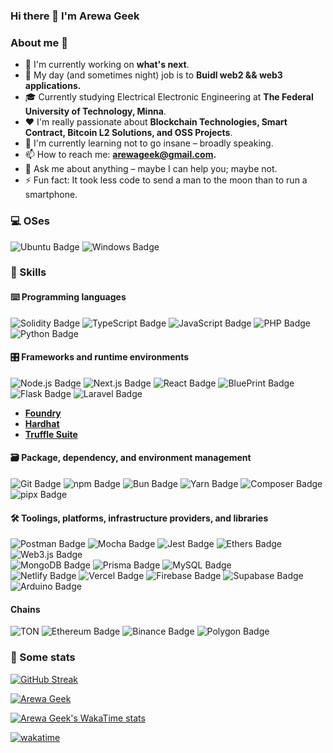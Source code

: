 ### Hi there 👋 I'm Arewa Geek

<p> 
<!--     <a href="https://linktr.ee/pcaversaccio" target="_blank"><img alt="Linktree"
        src="https://img.shields.io/badge/linktree-2F3C51?style=for-the-badge&logo=linktree&logoColor=white"/></a> -->
</p>

### About me 💯

- 🔭 I'm currently working on **what's next**.
- 🔧 My day (and sometimes night) job is to **Buidl web2 && web3 applications.**
- 🎓 Currently studying Electrical Electronic Engineering at **The Federal University of Technology, Minna**.
- ❤️ I'm really passionate about **Blockchain Technologies, Smart Contract, Bitcoin L2 Solutions, and OSS Projects**.
- 🌱 I'm currently learning not to go insane – broadly speaking.
- 📫 How to reach me: **[arewageek@gmail.com](mailto:arewageek@gmail.com).**
- 💬 Ask me about anything – maybe I can help you; maybe not.
- ⚡ Fun fact: It took less code to send a man to the moon than to run a smartphone.

### 💻 OSes

![Ubuntu Badge](https://img.shields.io/badge/Ubuntu-E95420?logo=ubuntu&logoColor=fff&style=for-the-badge)
![Windows Badge](https://img.shields.io/badge/Windows-0078D4?logo=windows&logoColor=fff&style=for-the-badge)

### 🎯 Skills

#### ⌨️ Programming languages

![Solidity Badge](https://img.shields.io/badge/Solidity-363636?logo=solidity&logoColor=fff&style=for-the-badge)
![TypeScript Badge](https://img.shields.io/badge/TypeScript-3178C6?logo=typescript&logoColor=fff&style=for-the-badge)
![JavaScript Badge](https://img.shields.io/badge/JavaScript-F7DF1E?logo=javascript&logoColor=000&style=for-the-badge)
![PHP Badge](https://img.shields.io/badge/PHP-777BB4?logo=php&logoColor=fff&style=for-the-badge)
![Python Badge](https://img.shields.io/badge/Python-3776AB?logo=python&logoColor=fff&style=for-the-badge)

#### 🎛 Frameworks and runtime environments

![Node.js Badge](https://img.shields.io/badge/Node.js-5FA04E?logo=nodedotjs&logoColor=fff&style=for-the-badge)
![Next.js Badge](https://img.shields.io/badge/Next.js-000?logo=nextdotjs&logoColor=fff&style=for-the-badge)
![React Badge](https://img.shields.io/badge/React-61DAFB?logo=react&logoColor=000&style=for-the-badge)
![BluePrint Badge](https://img.shields.io/badge/Blueprint-137CBD.svg?style=for-the-badge&logo=Blueprint&logoColor=white)
![Flask Badge](https://img.shields.io/badge/Flask-000?logo=flask&logoColor=fff&style=for-the-badge)
![Laravel Badge](https://img.shields.io/badge/Laravel-FF2D20?logo=laravel&logoColor=fff&style=for-the-badge)

- **[Foundry](https://github.com/foundry-rs/foundry)**
- **[Hardhat](https://hardhat.org)**
- **[Truffle Suite](https://trufflesuite.com)**

#### 🗃 Package, dependency, and environment management

![Git Badge](https://img.shields.io/badge/Git-F05032?logo=git&logoColor=fff&style=for-the-badge)
![npm Badge](https://img.shields.io/badge/npm-CB3837?logo=npm&logoColor=fff&style=for-the-badge)
![Bun Badge](https://img.shields.io/badge/Bun-000?logo=bun&logoColor=fff&style=for-the-badge)
![Yarn Badge](https://img.shields.io/badge/Yarn-2C8EBB?logo=yarn&logoColor=fff&style=for-the-badge)
![Composer Badge](https://img.shields.io/badge/Composer-885630?logo=composer&logoColor=fff&style=for-the-badge)
![pipx Badge](https://img.shields.io/badge/pipx-2CFFAA?logo=pipx&logoColor=000&style=for-the-badge)

#### 🛠 Toolings, platforms, infrastructure providers, and libraries

![Postman Badge](https://img.shields.io/badge/Postman-FF6C37?logo=postman&logoColor=fff&style=for-the-badge)
![Mocha Badge](https://img.shields.io/badge/Mocha-8D6748?logo=mocha&logoColor=fff&style=for-the-badge)
![Jest Badge](https://img.shields.io/badge/Jest-C21325.svg?style=for-the-badge&logo=Jest&logoColor=white)
![Ethers Badge](https://img.shields.io/badge/Ethers-2535A0?logo=ethers&logoColor=fff&style=for-the-badge)
![Web3.js Badge](https://img.shields.io/badge/Web3.js-F16822?logo=web3dotjs&logoColor=fff&style=for-the-badge)
<br />
![MongoDB Badge](https://img.shields.io/badge/MongoDB-47A248?logo=mongodb&logoColor=fff&style=for-the-badge)
![Prisma Badge](https://img.shields.io/badge/Prisma-2D3748?logo=prisma&logoColor=fff&style=for-the-badge)
![MySQL Badge](https://img.shields.io/badge/MySQL-4479A1?logo=mysql&logoColor=fff&style=for-the-badge)
<br />
![Netlify Badge](https://img.shields.io/badge/Netlify-00C7B7?logo=netlify&logoColor=fff&style=for-the-badge)
![Vercel Badge](https://img.shields.io/badge/Vercel-000?logo=vercel&logoColor=fff&style=for-the-badge)
![Firebase Badge](https://img.shields.io/badge/Firebase-FFCA28?logo=firebase&logoColor=000&style=for-the-badge)
![Supabase Badge](https://img.shields.io/badge/Supabase-3FCF8E?logo=supabase&logoColor=fff&style=for-the-badge)
<br />
![Arduino Badge](https://img.shields.io/badge/Arduino-00878F?logo=arduino&logoColor=fff&style=for-the-badge)

#### Chains

![TON](https://img.shields.io/badge/TON-0098EA.svg?style=for-the-badge&logo=TON&logoColor=white)
![Ethereum Badge](https://img.shields.io/badge/Ethereum-3C3C3D?logo=ethereum&logoColor=fff&style=for-the-badge)
![Binance Badge](https://img.shields.io/badge/Binance-F0B90B?logo=binance&logoColor=fff&style=for-the-badge)
![Polygon Badge](https://img.shields.io/badge/Polygon-7B3FE4?logo=polygon&logoColor=fff&style=for-the-badge)


### 🔎 Some stats

[![GitHub Streak](https://streak-stats.demolab.com?user=arewageek&theme=whatsapp-dark2)](https://git.io/streak-stats)

[![Arewa Geek](https://github-readme-activity-graph.vercel.app/graph?username=arewageek&custom_title=Arewa%20Geek%27s%20activity%20chart&hide_border=true&theme=nightowl)](#)

[![Arewa Geek's WakaTime stats](https://github-readme-stats.vercel.app/api/wakatime?username=@arewageek&theme=nightowl)](https://github.com/anuraghazra/github-readme-stats)

[![wakatime](https://wakatime.com/badge/user/4af4fa51-e674-4708-836c-ccd8bc04aef2.svg)](https://wakatime.com/@4af4fa51-e674-4708-836c-ccd8bc04aef2?theme=nightowl)
